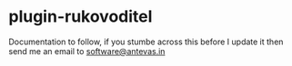 # plugin-rukovoditel
Documentation to follow, if you stumbe across this before I update it then send me an email to software@antevas.in
